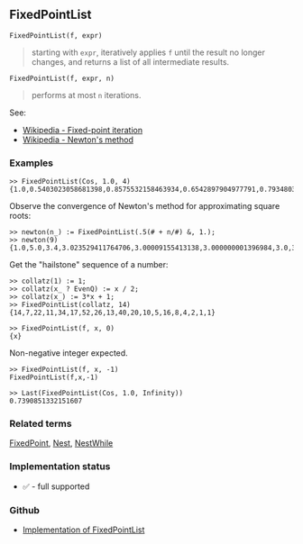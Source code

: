## FixedPointList

```
FixedPointList(f, expr)
```

> starting with `expr`, iteratively applies `f` until the result no longer changes, and returns a list of all intermediate results. 

```
FixedPointList(f, expr, n)
```

> performs at most `n` iterations.
 
See:
* [Wikipedia - Fixed-point iteration](https://en.wikipedia.org/wiki/Fixed-point_iteration)
* [Wikipedia - Newton's method](https://en.wikipedia.org/wiki/Newton%27s_method)

### Examples

``` 
>> FixedPointList(Cos, 1.0, 4)   
{1.0,0.5403023058681398,0.8575532158463934,0.6542897904977791,0.7934803587425656} 
```

Observe the convergence of Newton's method for approximating square roots:

```
>> newton(n_) := FixedPointList(.5(# + n/#) &, 1.);   
>> newton(9)   
{1.0,5.0,3.4,3.023529411764706,3.00009155413138,3.000000001396984,3.0,3.0}
```

Get the "hailstone" sequence of a number:

```
>> collatz(1) := 1;   
>> collatz(x_ ? EvenQ) := x / 2;   
>> collatz(x_) := 3*x + 1;   
>> FixedPointList(collatz, 14)   
{14,7,22,11,34,17,52,26,13,40,20,10,5,16,8,4,2,1,1} 
```

```
>> FixedPointList(f, x, 0)   
{x}  
```

Non-negative integer expected.

```
>> FixedPointList(f, x, -1)      
FixedPointList(f,x,-1)   
 
>> Last(FixedPointList(Cos, 1.0, Infinity))   
0.7390851332151607  
```

### Related terms 
[FixedPoint](FixedPoint.md), [Nest](Nest.md), [NestWhile](NestWhile.md)






### Implementation status

* &#x2705; - full supported

### Github

* [Implementation of FixedPointList](https://github.com/axkr/symja_android_library/blob/master/symja_android_library/matheclipse-core/src/main/java/org/matheclipse/core/builtin/Programming.java#L1021) 
